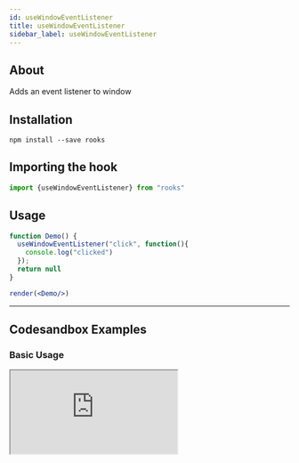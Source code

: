 ```yaml
---
id: useWindowEventListener
title: useWindowEventListener
sidebar_label: useWindowEventListener
---
```



    

## About

Adds an event listener to window

[//]: # "Main"

## Installation

    npm install --save rooks

## Importing the hook

```javascript
import {useWindowEventListener} from "rooks"
```

## Usage

```jsx
function Demo() {
  useWindowEventListener("click", function(){
    console.log("clicked")
  });
  return null
}

render(<Demo/>)
```


---

## Codesandbox Examples

### Basic Usage

<iframe
  src="https://codesandbox.io/embed/beautiful-dan-y74hx?expanddevtools=1&fontsize=14&hidenavigation=1&module=%2Fsrc%2FApp.js&theme=dark"
  style={{
    width: "100%",
    height: 500,
    border: 0,
    borderRadius: 4,
    overflow: "hidden"
  }}
  title="beautiful-dan-y74hx"
  allow="accelerometer; ambient-light-sensor; camera; encrypted-media; geolocation; gyroscope; hid; microphone; midi; payment; usb; vr; xr-spatial-tracking"
  sandbox="allow-forms allow-modals allow-popups allow-presentation allow-same-origin allow-scripts"
/>
    



## Join Bhargav's discord server
You can click on the floating discord icon at the bottom right of the screen and talk to us in our server.

